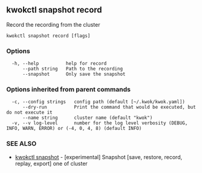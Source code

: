 ## kwokctl snapshot record

Record the recording from the cluster

```
kwokctl snapshot record [flags]
```

### Options

```
  -h, --help          help for record
      --path string   Path to the recording
      --snapshot      Only save the snapshot
```

### Options inherited from parent commands

```
  -c, --config strings   config path (default [~/.kwok/kwok.yaml])
      --dry-run          Print the command that would be executed, but do not execute it
      --name string      cluster name (default "kwok")
  -v, --v log-level      number for the log level verbosity (DEBUG, INFO, WARN, ERROR) or (-4, 0, 4, 8) (default INFO)
```

### SEE ALSO

* [kwokctl snapshot](kwokctl_snapshot.md)	 - [experimental] Snapshot [save, restore, record, replay, export] one of cluster

